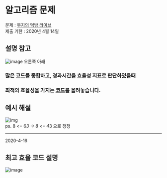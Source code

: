 # 알고리즘 문제
문제 : [무지의 먹방 라이브](https://programmers.co.kr/learn/courses/30/lessons/42891)  
제출 기한 : 2020년 4월 14일

## 설명 참고
![image](https://user-images.githubusercontent.com/46951365/79038197-642abf00-7c12-11ea-8fa1-ac5561837506.png)
오른쪽 아래

### 많은 코드를 종합하고, 경과시간을 효율성 지표로 판단하였을때   
### 최적의 효율성을 가지는 [코드](https://github.com/ai-kmu/etc/blob/master/algorithm/2020/0414/junha.py)를 올려놓습니다.  

## 예시 해설 
![img](https://user-images.githubusercontent.com/46951365/79117750-ed82f280-7dc6-11ea-823f-0e44d710e407.png)  
ps. 8 <= 6*3  -> 8 <= 4*3 으로 정정

***
2020-4-16
## 최고 효율 코드 설명
![image](https://user-images.githubusercontent.com/46951365/79435252-602fe000-800a-11ea-802b-6705305ed872.png)


























































